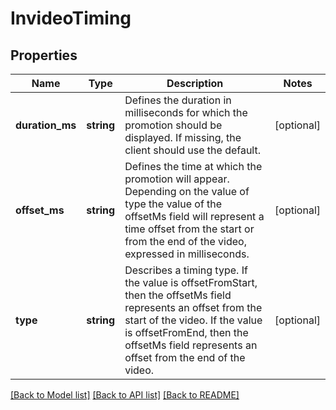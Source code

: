 # InvideoTiming

## Properties
Name | Type | Description | Notes
------------ | ------------- | ------------- | -------------
**duration_ms** | **string** | Defines the duration in milliseconds for which the promotion should be displayed. If missing, the client should use the default. | [optional] 
**offset_ms** | **string** | Defines the time at which the promotion will appear. Depending on the value of type the value of the offsetMs field will represent a time offset from the start or from the end of the video, expressed in milliseconds. | [optional] 
**type** | **string** | Describes a timing type. If the value is offsetFromStart, then the offsetMs field represents an offset from the start of the video. If the value is offsetFromEnd, then the offsetMs field represents an offset from the end of the video. | [optional] 

[[Back to Model list]](../README.md#documentation-for-models) [[Back to API list]](../README.md#documentation-for-api-endpoints) [[Back to README]](../README.md)


